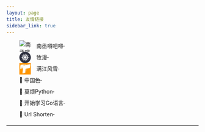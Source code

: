```yaml
---
layout: page
title: 友情链接
sidebar_link: true
---
```

<style>
    .link-list li{
        list-style: none;overflow:hidden;
    }
    .link-list li img{
        height:30px;
        width:30px;
        display: block;
        float: left;
        margin-right: 15px;
    }
    .link-list li span{
        float:left;
        line-height: 30px;
    }
    
</style>
<ul style="margin: 10px;" class="link-list">
    <li><a href="https://friday-go.icu" target="_blank" title="南丞嘚吧嘚"><img src="/assets/images/nancheng.ico" alt="南丞嘚吧嘚"> &nbsp;<span>南丞嘚吧嘚</span></a></li>	
    <li><a href="http://animtv.cn/" target="_blank" title="牧漫"><img src="/assets/images/muma.png" alt="牧漫"> &nbsp;<span>牧漫</span></a></li>  
    <li><a href="https://metmoon.com/" target="_blank" title="满江风雪"><img src="/favicon.png" alt="满江风雪"> &nbsp;<span>满江风雪</span></a></li>	
    <li><a href="http://zhongguose.com/" target="_blank" title="中国色"> &nbsp;<span> 🔗 中国色</span></a></li>	
    <li><a href="https://morvanzhou.github.io/" target="_blank" title="莫烦Python"> &nbsp;<span> 🔗 莫烦Python</span></a></li>    
    <li><a href="https://www.ioio.pw/learning-go/" target="_blank" title="开始学习Go语言"> &nbsp;<span> 🔗 开始学习Go语言</span></a></li>       <li><a href="https://gotoo.ml" target="_blank" title="Url Shorten"> &nbsp;<span> 🔗 Url Shorten</span></a></li>	
</ul>


---



